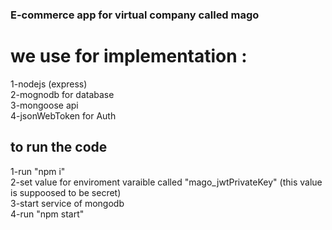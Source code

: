 ### E-commerce app for virtual company called mago ###

# we use for implementation :
1-nodejs (express) <br />
2-mognodb for database<br />
3-mongoose api <br />
4-jsonWebToken for Auth<br />


## to run the code
1-run "npm i"<br />
2-set value for  enviroment varaible called "mago_jwtPrivateKey" (this value is suppoosed to be secret)<br />
3-start service of mongodb<br />
4-run "npm start"<br />
